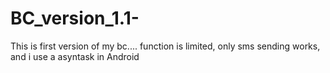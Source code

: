 # BC_version_1.1-
This is first version of my bc.... function is limited, only sms sending works, and i use a asyntask in Android 
